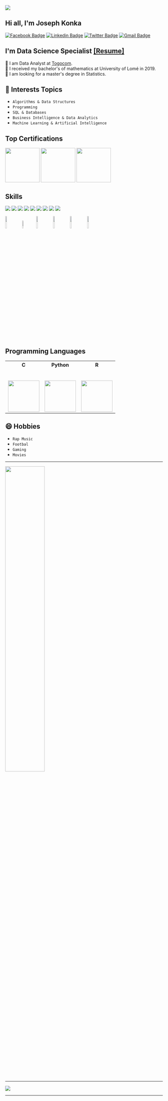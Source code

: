 <img src="https://komarev.com/ghpvc/?username=joekakone&color=blueviolet">

## Hi all, I'm Joseph Konka
[![Facebook Badge](https://img.shields.io/badge/-Facebook-blue?style=flat-square&logo=Facebook&logoColor=white&link=https://www.facebook.com/joekakonepage)](https://www.facebook.com/joekakonepage) [![Linkedin Badge](https://img.shields.io/badge/-LinkedIn-blue?style=flat-square&logo=Linkedin&logoColor=white&link=https://www.linkedin.com/in/joseph-koami-konka/)](https://www.linkedin.com/in/joseph-koami-konka/) [![Twitter Badge](https://img.shields.io/badge/-Twitter-blue?style=flat-square&logo=Twitter&logoColor=white&link=https://www.twitter.com/joekakone)](https://www.twitter.com/joekakone) [![Gmail Badge](https://img.shields.io/badge/-Gmail-c14438?style=flat-square&logo=Gmail&logoColor=white&link=mailto:joseph.kakone@gmail.com)](mailto:joseph.kakone@gmail.com)

## I'm Data Science Specialist [[Resume]](https://josephkonka.com)
🔭 I am Data Analyst at [Togocom](https://www.togocom.tg).<br>
📔 I received my bachelor's of mathematics at University of Lomé in 2019.<br>
🌱 I am looking for a master's degree in Statistics.<br>
<!--🌱 I am currently doing an executive master's degree in AI & Data Analytics at HEC Maroc.<br>-->

## 💬 Interests Topics
*  `Algorithms & Data Structures`
*  `Programming`
*  `SQL & Databases`
*  `Business Intelligence & Data Analytics`
*  `Machine Learning & Artificial Intelligence`

## Top Certifications
<p>
  <img src="https://images.credly.com/size/680x680/images/3c4602d8-832e-4a24-b42d-00359ce746f7/ITS-Badges_Python_1200px.png" width="110" height="110"/>
  <img src="https://images.credly.com/size/680x680/images/619f60f8-4f63-4772-910e-dc31c6f2f7e8/image.png" width="110" height="110"/>
  <img src="https://images.credly.com/size/680x680/images/5c8fca38-b0d2-49e5-9ad2-f3f8e79b327f/azure-data-scientist-associate-600x600.png" width="110" height="110"/>
</p>

## Skills
<p>
  <img src="https://img.shields.io/badge/Scikit-%E2%98%85%E2%98%85%E2%98%85%E2%98%85%E2%98%85-important" />
  <img src="https://img.shields.io/badge/Tensorflow-%E2%98%85%E2%98%85%E2%98%85%E2%98%85%E2%98%85-important" />
  <img src="https://img.shields.io/badge/HTML5-%E2%98%85%E2%98%85%E2%98%85%E2%98%85%E2%98%85-informational" />
  <img src="https://img.shields.io/badge/CSS3-%E2%98%85%E2%98%85%E2%98%85%E2%98%85%E2%98%85-informational" />
  <img src="https://img.shields.io/badge/Flask-%E2%98%85%E2%98%85%E2%98%85%E2%98%85%E2%98%85-informational" />
  <img src="https://img.shields.io/badge/Django-%E2%98%85%E2%98%85%E2%98%85%E2%98%85%E2%98%85-informational" />
  <img src="https://img.shields.io/badge/Docker-%E2%98%85%E2%98%85%E2%98%85%E2%98%85%E2%98%85-important" />
  <img src="https://img.shields.io/badge/Tableau-%E2%98%85%E2%98%85%E2%98%85%E2%98%85%E2%98%85-important" />
  <img src="https://img.shields.io/badge/Power BI-%E2%98%85%E2%98%85%E2%98%85%E2%98%85%E2%98%85-important" />
</p>

<p>
  <code><img width="10%" src="https://www.vectorlogo.zone/logos/microsoft_powerbi/microsoft_powerbi-ar21.svg"></code>
  <code><img width="8%" src="https://www.vectorlogo.zone/logos/postgresql/postgresql-ar21.svg"></code>
  <code><img width="10%" src="https://www.vectorlogo.zone/logos/pocoo_flask/pocoo_flask-ar21.svg"></code>
  <code><img width="10%" src="https://www.vectorlogo.zone/logos/apache_spark/apache_spark-ar21.svg"></code>
  <code><img width="10%" src="https://www.vectorlogo.zone/logos/apache_hadoop/apache_hadoop-ar21.svg"></code>
  <code><img width="10%" src="https://www.vectorlogo.zone/logos/git-scm/git-scm-ar21.svg"></code>
</p>

## Programming Languages
<table>
  <tbody>
    <tr valign="top">
      <td width="33%" align="center">
        <span><strong>C</strong></span><br><br><br>
        <img height="100px" src="https://upload.wikimedia.org/wikipedia/commons/1/19/C_Logo.png">
      </td>
      <td width="33%" align="center">
	      <span><strong>Python</strong></span><br><br><br>
        <img height="100px" src="https://upload.wikimedia.org/wikipedia/commons/thumb/c/c3/Python-logo-notext.svg/1200px-Python-logo-notext.svg.png">
      </td>
      <td width="33%" align="center">
	      <span><strong>R</strong></span><br><br><br>
        <img height="100px" src="https://upload.wikimedia.org/wikipedia/commons/thumb/1/1b/R_logo.svg/724px-R_logo.svg.png">
      </td>
     </tr>
  </tbody>
</table>

## 😄 Hobbies
* `Rap Music`
* `Footbal`
* `Gaming`
* `Movies`

---

<img width="50%" align="#" src="https://github-readme-stats.vercel.app/api?username=joekakone&show_icons=true&hide_border=true" />

---

<a href="https://github.com/Daggy1234">
  <img src="https://github-readme-stats.vercel.app/api/top-langs/?username=joekakone&layout=compact" />
</a>

---

